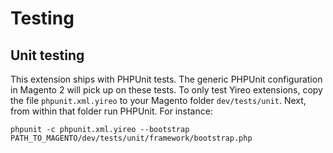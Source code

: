 # Testing

## Unit testing
This extension ships with PHPUnit tests. The generic PHPUnit configuration in Magento 2 will pick up on these tests. To only
test Yireo extensions, copy the file `phpunit.xml.yireo` to your Magento folder `dev/tests/unit`. Next, from within that folder run PHPUnit. For instance:

    phpunit -c phpunit.xml.yireo --bootstrap PATH_TO_MAGENTO/dev/tests/unit/framework/bootstrap.php
